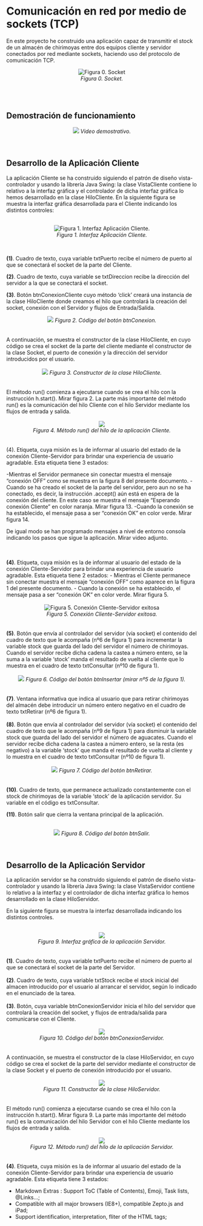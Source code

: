 <h1>Comunicación en red por medio de sockets (TCP)</h1>
En este proyecto he construido una aplicación capaz de transmitir el stock de un almacén de chirimoyas entre dos equipos cliente y servidor conectados por red mediante sockets, haciendo uso del protocolo de comunicación TCP.
<p align="center">
  <img src="https://github.com/hotomol/sockets/blob/main/Images%20for%20Readme.md/Figura%200.%20Socket.png?raw=true" alt="Figura 0. Socket">
  <br><i>Figura 0. Socket.</i>
</p>
<br>
<br>
<h2>Demostración de funcionamiento</h2>
<div align="center">
  <img src="https://github.com/hotomol/sockets/blob/main/Images%20for%20Readme.md/demostracion.gif?raw=true">
<i>Video demostrativo.</i>
</div>
<br>
<br>

<h2>Desarrollo de la Aplicación Cliente</h2>
La aplicación Cliente se ha construido siguiendo el patrón de diseño vista-controlador y
usando la librería Java Swing: la clase VistaCliente contiene lo relativo a la interfaz gráfica y el controlador de dicha interfaz gráfica lo hemos desarrollado en la clase HiloCliente.
En la siguiente figura se muestra la interfaz gráfica desarrollada para el Cliente indicando los distintos controles:
<br>
<br>

<p align="center">
  <img src="https://raw.githubusercontent.com/hotomol/sockets/main/Images%20for%20Readme.md/Figura%201.%20Interfaz%20AppCliente.png" alt="Figura 1. Interfaz Aplicación Cliente.">
  <br><i>Figura 1. Interfaz Aplicación Cliente.</i>
</p>
<br>

<b>(1)</b>. Cuadro de texto, cuya variable txtPuerto recibe el número de puerto al que se conectará el socket de la parte del Cliente.

<b>(2)</b>. Cuadro de texto, cuya variable se txtDireccion recibe la dirección del servidor a la que se conectará el socket.

<b>(3)</b>. Botón btnConexionCliente cuyo método ‘click’ creará una instancia de la clase HiloCliente donde creamos el hilo que controlará la creación del socket, conexión con el Servidor y flujos de Entrada/Salida.
<div align="center">
  <img src="https://github.com/hotomol/sockets/blob/main/Images%20for%20Readme.md/Figura%202.%20C%C3%B3digo%20del%20bot%C3%B3n%20btnConexion.png?raw=true" >
 <i>Figura 2. Código del botón btnConexion.</i>
</div>
<br>
<br>
A continuación, se muestra el constructor de la clase HiloCliente, en cuyo código se crea el socket de la parte del cliente mediante el constructor de la clase Socket, el puerto de conexión y la dirección del servidor introducidos por el usuario.
<br>
<br>
<div align="center">
  <img src="https://raw.githubusercontent.com/hotomol/sockets/main/Images%20for%20Readme.md/Figura%203.%20Constructor%20de%20la%20clase%20HiloCliente.png?raw=true" >
 <i>Figura 3. Constructor de la clase HiloCliente.</i>
</div>
<br>
<br>
El método run() comienza a ejecutarse cuando se crea el hilo con la instrucción h.start(). Mirar figura 2. La  parte más importante del método run() es la comunicación del hilo Cliente con el hilo Servidor mediante los flujos de entrada y salida.
<br>
<br>
<div align="center">
  <img src="https://raw.githubusercontent.com/hotomol/sockets/main/Images%20for%20Readme.md/Figura%204.%20M%C3%A9todo%20run()%20del%20hilo%20de%20la%20aplicaci%C3%B3n%20Cliente.png?raw=true" >
 <br>
 <i>Figura 4. Método run() del hilo de la aplicación Cliente.</i>
</div>
<br>
<br>
  (4). Etiqueta, cuya misión es la de informar al usuario del estado de la conexión Cliente-Servidor para brindar una experiencia de usuario agradable. Esta etiqueta tiene 3 estados: 

-Mientras el Servidor permanece sin conectar muestra el mensaje “conexión OFF” como se muestra en la figura 8 del presente documento.
-Cuando se ha creado el socket de la parte del servidor, pero aun no se ha conectado, es decir, la instrucción .accept() aún está en espera de la conexión del cliente. En este caso se  muestra el mensaje “Esperando conexión Cliente” en color naranja. Mirar figura 13.
-Cuando la conexión se ha establecido, el mensaje pasa a ser “conexión OK” en color verde. Mirar figura 14.

De igual modo se han programado mensajes a nivel de entorno consola indicando los pasos que sigue la aplicación. Mirar video adjunto.

</div>
<br>
<br>
<b>(4)</b>. Etiqueta, cuya misión es la de informar al usuario del estado de la conexión Cliente-Servidor para brindar una experiencia de usuario agradable.  Esta etiqueta tiene 2 estados: 
- Mientras el Cliente permanece sin conectar muestra el mensaje “conexión OFF” como aparece en la figura 1 del presente documento.
- Cuando la conexión se ha establecido, el mensaje pasa a ser “conexión OK” en color verde. Mirar figura 5.
<br>
<br>
<div align="center">
  <img src="https://raw.githubusercontent.com/hotomol/sockets/main/Images%20for%20Readme.md/Figura%205.%20Conexi%C3%B3n%20Cliente%20exitosa.png" alt="Figura 5. Conexión Cliente-Servidor exitosa">  
<br>
<i>Figura 5. Conexión Cliente-Servidor exitosa.</i>
</div>
<br>
<br>
<b>(5)</b>. Botón que envía al controlador del servidor (vía socket) el contenido del cuadro de texto que le acompaña (nº6 de figura 1)  para incrementar la variable stock que guarda del lado del servidor el número de chirimoyas.
Cuando el servidor recibe dicha cadena la castea a número entero, se la suma a la variable ‘stock’ manda el resultado de vuelta al cliente que lo muestra en el cuadro de texto txtConsultar (nº10 de figura 1). 
<br>
<br>
<div align="center">
  <img src="https://raw.githubusercontent.com/hotomol/sockets/main/Images%20for%20Readme.md/Figura%206.%20C%C3%B3digo%20del%20bot%C3%B3n%20btnInsertar%20(mirar%20n%C2%BA5%20de%20la%20figura%201).png" >
 <i>Figura 6. Código del botón btnInsertar (mirar nº5 de la figura 1).</i>
</div>
<br>
<br>
<b>(7)</b>.  Ventana informativa que indica al usuario que para retirar chirimoyas del almacén debe introducir un número entero negativo en el cuadro de texto txtRetirar (nº6 de figura 1).
<br>
<br>
<b>(8)</b>. Botón que envía al controlador del servidor (vía socket) el contenido del cuadro de texto que le acompaña (nº9 de figura 1)  para disminuir la variable stock que guarda del lado del servidor el número de aguacates.
Cuando el servidor recibe dicha cadena la castea a número entero, se la resta (es negativo) a la variable ‘stock’ que manda el resultado de vuelta al cliente y lo muestra en el cuadro de texto txtConsultar (nº10 de figura 1).  
<br>
<br>
<div align="center">
  <img src="https://raw.githubusercontent.com/hotomol/sockets/main/Images%20for%20Readme.md/Figura%207.%20C%C3%B3digo%20del%20bot%C3%B3n%20btnRetirar.png" >
 <i>Figura 7. Código del botón btnRetirar.</i>
</div>
<br>
<br>
<b>(10)</b>. Cuadro de texto, que permanece actualizado constantemente con el stock de chirimoyas de la variable ‘stock’ de la aplicación servidor. Su variable en el código es txtConsultar.

<b>(11)</b>. Botón salir que cierra la ventana principal de la aplicación.
<br>
<br>
<div align="center">
  <img src="https://raw.githubusercontent.com/hotomol/sockets/main/Images%20for%20Readme.md/Figura%208.%20C%C3%B3digo%20del%20bot%C3%B3n%20btnSalir.png" >
 <i>
Figura 8. Código del botón btnSalir.</i>
</div>
<br>
<br>
<h2>Desarrollo de la Aplicación Servidor</h2>
La aplicación servidor se ha construido siguiendo el patrón de diseño vista-controlador y usando la librería Java Swing: la clase VistaServidor contiene lo relativo a la interfaz y el controlador de dicha interfaz gráfica lo hemos desarrollado en la clase HiloServidor.

En la siguiente figura se muestra la interfaz desarrollada indicando los distintos controles.
<br>
<br>
<div align="center">
  <img src="https://raw.githubusercontent.com/hotomol/sockets/main/Images%20for%20Readme.md/Figura%209.%20Interfaz%20gr%C3%A1fica%20del%20Servidor.png" >
  <br>
 <i>Figura 9. Interfaz gráfica de la aplicación Servidor.</i>
</div>
<br>
<br>
<b>(1)</b>. Cuadro de texto, cuya variable txtPuerto recibe el número de puerto al que se conectará el socket de la parte del Servidor.
<br><br>
<b>(2)</b>. Cuadro de texto, cuya variable txtStock recibe el stock inicial del almacen introducido por el usuario al arrancar el servidor, según lo indicado en el enunciado de la tarea.
<br><br>
<b>(3)</b>. Botón, cuya variable btnConexionServidor inicia el hilo del servidor que controlará la creación del socket, y flujos de entrada/salida para comunicarse con el Cliente.
<br>
<br>
<div align="center">
  <img src="https://raw.githubusercontent.com/hotomol/sockets/main/Images%20for%20Readme.md/Figura%2010.%20C%C3%B3digo%20del%20bot%C3%B3n%20btnConexionServidor.png" >
  <br>
 <i>Figura 10. Código del botón btnConexionServidor.</i>
</div>
<br>
<br>
A continuación, se muestra el constructor de la clase HiloServidor, en cuyo código se crea el socket de la parte del servidor mediante el constructor de la clase Socket y el puerto de conexión introducido por el usuario.
<br>
<br>
<div align="center">
  <img src="https://github.com/hotomol/sockets/blob/main/Images%20for%20Readme.md/Figura%2011.%20Constructor%20de%20la%20clase%20HiloServidor.png" >
  <br>
 <i>Figura 11. Constructor de la clase HiloServidor.</i>
</div>
<br>
<br>
El método run() comienza a ejecutarse cuando se crea el hilo con la instrucción h.start(). Mirar figura 9. La  parte más importante del método run() es la comunicación del hilo Servidor con el hilo Cliente mediante los flujos de entrada y salida.
<br>
<br>
<div align="center">
  <img src="https://raw.githubusercontent.com/hotomol/sockets/main/Images%20for%20Readme.md/Figura%2012.%20M%C3%A9todo%20run()%20del%20hilo%20de%20la%20aplicaci%C3%B3n%20Servidor.png" >
  <br>
 <i>Figura 12. Método run() del hilo de la aplicación Servidor.</i>
</div>
<br>
<br>
<b>(4)</b>. Etiqueta, cuya misión es la de informar al usuario del estado de la conexión Cliente-Servidor para brindar una experiencia de usuario agradable. Esta etiqueta tiene 3 estados: 
<br>
<ul>
<li>Markdown Extras : Support ToC (Table of Contents), Emoji, Task lists, @Links...;</li>
<li>Compatible with all major browsers (IE8+), compatible Zepto.js and iPad;</li>
<li>Support identification, interpretation, fliter of the HTML tags;</li>
</ul>
